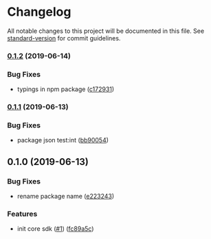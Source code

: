 # Changelog

All notable changes to this project will be documented in this file. See [standard-version](https://github.com/conventional-changelog/standard-version) for commit guidelines.

### [0.1.2](https://github.com/36node/bus-core-sdk-js/compare/v0.1.1...v0.1.2) (2019-06-14)


### Bug Fixes

* typings in npm package ([c172931](https://github.com/36node/bus-core-sdk-js/commit/c172931))



### [0.1.1](https://github.com/36node/bus-core-sdk-js/compare/v0.1.0...v0.1.1) (2019-06-13)


### Bug Fixes

* package json test:int ([bb90054](https://github.com/36node/bus-core-sdk-js/commit/bb90054))



## 0.1.0 (2019-06-13)


### Bug Fixes

* rename package name ([e223243](https://github.com/36node/bus-core-sdk-js/commit/e223243))


### Features

* init core sdk ([#1](https://github.com/36node/bus-core-sdk-js/issues/1)) ([fc89a5c](https://github.com/36node/bus-core-sdk-js/commit/fc89a5c))
